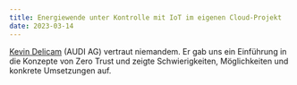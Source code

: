 ```yaml
---
title: Energiewende unter Kontrolle mit IoT im eigenen Cloud-Projekt
date: 2023-03-14
---
```


[Kevin Delicam](https://www.linkedin.com/in/kevin-delicam-4ab18b129/) (AUDI AG) vertraut niemandem.
Er gab uns ein Einführung in die Konzepte von Zero Trust und zeigte Schwierigkeiten, Möglichkeiten und konkrete Umsetzungen auf.

